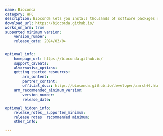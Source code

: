 ```yaml
---
name: Bioconda
category: HPC
description: Bioconda lets you install thousands of software packages related to biomedical research using the conda package manager.
download_url: https://bioconda.github.io/
works_on_arm: true
supported_minimum_version:
    version_number: 
    release_date: 2024/03/04


optional_info:
    homepage_url: https://bioconda.github.io/
    support_caveats:
    alternative_options:
    getting_started_resources:
        arm_content: 
        partner_content: 
        official_docs: https://bioconda.github.io/developer/aarch64.html
    arm_recommended_minimum_version:
        version_number:
        release_date:

optional_hidden_info:
    release_notes__supported_minimum: 
    release_notes__recommended_minimum:
    other_info:

---
```

